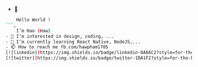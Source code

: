 - 👋 
```bash 
    Hello World ! 
```, 
    I’m Hao (Haw)
- 👀 I’m interested in design, coding, ...
- 🌱 I’m currently learning React Native, NodeJS,... 
- 📫 How to reach me fb.com/hawpham1705
[![linkedin](https://img.shields.io/badge/linkedin-0A66C2?style=for-the-badge&logo=linkedin&logoColor=white)](https://www.linkedin.com/hawpham1705)
[![twitter](https://img.shields.io/badge/twitter-1DA1F2?style=for-the-badge&logo=twitter&logoColor=white)](https://twitter.com/)

